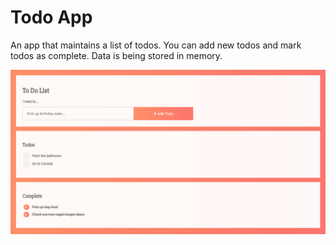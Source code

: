 # Todo App

An app that maintains a list of todos. You can add new todos and mark todos as complete. Data is being stored in memory.

<img src="https://github.com/valindachan/todo-app/blob/master/todo-screenshot.png" alt="Screenshot of Todo app">
